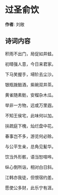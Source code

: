 # 过圣俞饮

**作者**: 刘敞

## 诗词内容

积雨不出门，局促如井蛙。

初晴强人意，今日来君家。

下马笑握手，埽阶去尘沙。

银瓶拨醅酒，紫碗双井茶。

黄雀随素鲂，安榴杂木瓜。

举非一方物，远或万里遐。

不知王侯宅，此味何以加。

扶疏庭下槐，灿烂盘中花。

春事岂不多，游览何必赊。

与公平生亲，总角见髪华。

饮当外形骸，语当恕喧哗。

纵心倒所诣，相对白日斜。

江韩亦我徒，但恨宿约差。

愿使公多财，此乐宁有涯。

